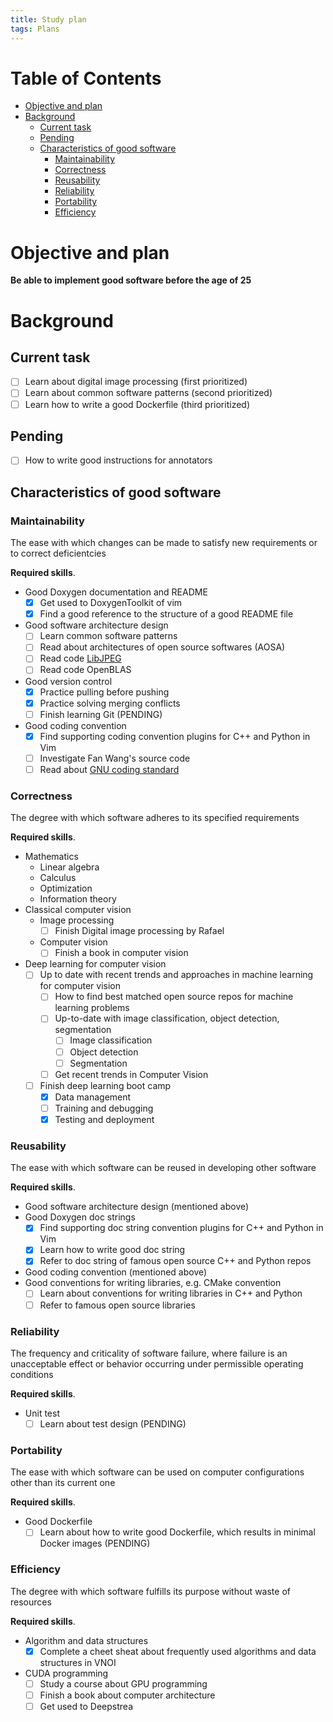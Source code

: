 ```yaml
---
title: Study plan
tags: Plans
---
```


<!-- TOC titleSize:1 tabSpaces:2 depthFrom:1 depthTo:6 withLinks:1 updateOnSave:1 orderedList:0 skip:0 title:1 charForUnorderedList:* -->
# Table of Contents
* [Objective and plan](#objective-and-plan)
* [Background](#background)
  * [Current task](#current-task)
  * [Pending](#pending)
  * [Characteristics of good software](#characteristics-of-good-software)
    * [Maintainability](#maintainability)
    * [Correctness](#correctness)
    * [Reusability](#reusability)
    * [Reliability](#reliability)
    * [Portability](#portability)
    * [Efficiency](#efficiency)
<!-- /TOC -->

# Objective and plan
**Be able to implement good software before the age of 25**

# Background
## Current task
- [ ] Learn about digital image processing (first prioritized)
- [ ] Learn about common software patterns (second prioritized)
- [ ] Learn how to write a good Dockerfile (third prioritized)

## Pending
- [ ] How to write good instructions for annotators

## Characteristics of good software
### Maintainability
The ease with which changes can be made to satisfy new requirements or to correct deficientcies

**Required skills**.
* Good Doxygen documentation and README
    - [x] Get used to DoxygenToolkit of vim
    - [x] Find a good reference to the structure of a good README file
* Good software architecture design
    - [ ] Learn common software patterns
    - [ ] Read about architectures of open source softwares (AOSA)
    - [ ] Read code [LibJPEG](https://github.com/LuaDist/libjpeg/blob/master/jdcoefct.c)
    - [ ] Read code OpenBLAS
* Good version control
    - [x] Practice pulling before pushing
    - [x] Practice solving merging conflicts
    - [ ] Finish learning Git (PENDING)
* Good coding convention
    - [x] Find supporting coding convention plugins for C++ and Python in Vim
    - [ ] Investigate Fan Wang's source code
    - [ ] Read about [GNU coding standard](https://www.gnu.org/prep/standards/html_node/index.html#SEC_Contents)

### Correctness
The degree with which software adheres to its specified requirements

**Required skills**.
* Mathematics
    * Linear algebra
    * Calculus
    * Optimization
    * Information theory
* Classical computer vision
    * Image processing
        - [ ] Finish Digital image processing by Rafael
    * Computer vision
        - [ ] Finish a book in computer vision
* Deep learning for computer vision
    - [ ] Up to date with recent trends and approaches in machine learning for computer vision
        - [ ] How to find best matched open source repos for machine learning problems
        - [ ] Up-to-date with image classification, object detection, segmentation
            - [ ] Image classification
            - [ ] Object detection
            - [ ] Segmentation
        - [ ] Get recent trends in Computer Vision
    - [ ] Finish deep learning boot camp
        - [x] Data management
        - [ ] Training and debugging
        - [x] Testing and deployment

### Reusability
The ease with which software can be reused in developing other software

**Required skills**.
* Good software architecture design (mentioned above)
* Good Doxygen doc strings
    - [x] Find supporting doc string convention plugins for C++ and Python in Vim
    - [x] Learn how to write good doc string
    - [x] Refer to doc string of famous open source C++ and Python repos
* Good coding convention (mentioned above)
* Good conventions for writing libraries, e.g. CMake convention
    - [ ] Learn about conventions for writing libraries in C++ and Python
    - [ ] Refer to famous open source libraries

### Reliability
The frequency and criticality of software failure, where failure is an unacceptable effect or behavior occurring under permissible operating conditions

**Required skills**.
* Unit test
    - [ ] Learn about test design (PENDING)

### Portability
The ease with which software can be used on computer configurations other than its current one

**Required skills**.
* Good Dockerfile
    - [ ] Learn about how to write good Dockerfile, which results in minimal Docker images (PENDING)

### Efficiency
The degree with which software fulfills its purpose without waste of resources

**Required skills**.
* Algorithm and data structures
    - [x] Complete a cheet sheat about frequently used algorithms and data structures in VNOI
* CUDA programming
    - [ ] Study a course about GPU programming
    - [ ] Finish a book about computer architecture
    - [ ] Get used to Deepstrea

